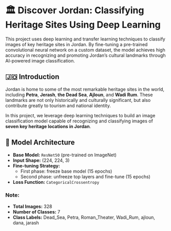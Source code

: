 # 🏛️ Discover Jordan: Classifying Heritage Sites Using Deep Learning

This project uses deep learning and transfer learning techniques to classify images of key heritage sites in Jordan. By fine-tuning a pre-trained convolutional neural network on a custom dataset, the model achieves high accuracy in recognizing and promoting Jordan’s cultural landmarks through AI-powered image classification.
## 🇯🇴 Introduction

Jordan is home to some of the most remarkable heritage sites in the world, including **Petra**, **Jerash**, **the Dead Sea**, **Ajloun**, and **Wadi Rum**. These landmarks are not only historically and culturally significant, but also contribute greatly to tourism and national identity.

In this project, we leverage deep learning techniques to build an image classification model capable of recognizing and classifying images of **seven key heritage locations in Jordan**.
## 🧠 Model Architecture

- **Base Model:** `ResNet50` (pre-trained on ImageNet)
- **Input Shape:** (224, 224, 3)
- **Fine-tuning Strategy:**  
  - First phase: freeze base model (15 epochs)  
  - Second phase: unfreeze top layers and fine-tune (15 epochs)
- **Loss Function:** `CategoricalCrossentropy`
### Note:
- **Total Images:** 328
- **Number of Classes:** 7
- **Class Labels:** Dead_Sea, Petra, Roman_Theater, Wadi_Rum, ajloun, dana, jarash
